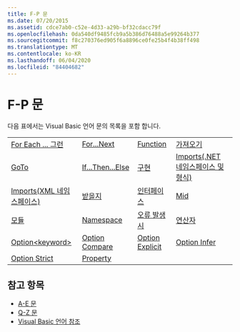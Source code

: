 ```yaml
---
title: F-P 문
ms.date: 07/20/2015
ms.assetid: cdce7ab0-c52e-4d33-a29b-bf32cdacc79f
ms.openlocfilehash: 0da540df9485fcb9a5b386d76488a5e99264b377
ms.sourcegitcommit: f8c270376ed905f6a8896ce0fe25b4f4b38ff498
ms.translationtype: MT
ms.contentlocale: ko-KR
ms.lasthandoff: 06/04/2020
ms.locfileid: "84404682"
---
```

# <a name="f-p-statements"></a>F-P 문
다음 표에서는 Visual Basic 언어 문의 목록을 포함 합니다.  
  
|||||  
|---|---|---|---|  
|[For Each ... 그런](for-each-next-statement.md)|[For...Next](for-next-statement.md)|[Function](function-statement.md)|[가져오기](get-statement.md)|  
|[GoTo](goto-statement.md)|[If...Then...Else](if-then-else-statement.md)|[구현](implements-statement.md)|[Imports(.NET 네임스페이스 및 형식)](imports-statement-net-namespace-and-type.md)|  
|[Imports(XML 네임스페이스)](imports-statement-xml-namespace.md)|[받을지](inherits-statement.md)|[인터페이스](interface-statement.md)|[Mid](mid-statement.md)|  
|[모듈](module-statement.md)|[Namespace](namespace-statement.md)|[오류 발생 시](on-error-statement.md)|[연산자](operator-statement.md)|  
|[Option\<keyword>](option-keyword-statement.md)|[Option Compare](option-compare-statement.md)|[Option Explicit](option-explicit-statement.md)|[Option Infer](option-infer-statement.md)|  
|[Option Strict](option-strict-statement.md)|[Property](property-statement.md)|||  
  
## <a name="see-also"></a>참고 항목

- [A-E 문](a-e-statements.md)
- [Q-Z 문](q-z-statements.md)
- [Visual Basic 언어 참조](../index.md)
